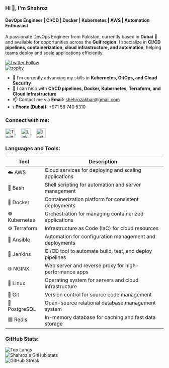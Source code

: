 ### Hi 👋, I'm Shahroz
#### DevOps Engineer | CI/CD | Docker | Kubernetes | AWS | Automation Enthusiast  

A passionate DevOps Engineer from Pakistan, currently based in **Dubai** 🌴 and available for opportunities across the **Gulf region**. I specialize in **CI/CD pipelines, containerization, cloud infrastructure, and automation**, helping teams deploy and scale applications efficiently.


[![Twitter Follow](https://img.shields.io/twitter/follow/shahroz_dhillon?logo=twitter&style=for-the-badge)](https://twitter.com/shahroz_dhillon)  
[![trophy](https://github-profile-trophy.vercel.app/?username=shahrozakbar)](https://github.com/ryo-ma/github-profile-trophy)

- 🌱 I’m currently advancing my skills in **Kubernetes, GitOps, and Cloud Security**  
- 💬 I can help with **CI/CD pipelines, Docker, Kubernetes, Terraform, and Cloud Infrastructure**  
- 📫 Contact me via **Email:** shehrozakbar@gmail.com  
- 📞 **Phone (Dubai):** +971 56 740 5310  


### Connect with me:
<a href="https://twitter.com/shahroz_dhillon" target="blank">
  <img align="center" src="https://raw.githubusercontent.com/rahuldkjain/github-profile-readme-generator/master/src/images/icons/Social/twitter.svg" alt="Twitter" height="30" width="30" />
</a>&nbsp;&nbsp;&nbsp;
<a href="https://linkedin.com/in/shahrozakbar" target="blank">
  <img align="center" src="https://raw.githubusercontent.com/rahuldkjain/github-profile-readme-generator/master/src/images/icons/Social/linked-in-alt.svg" alt="LinkedIn" height="30" width="30" />
</a>&nbsp;&nbsp;&nbsp;
<a href="https://instagram.com/shahroz_akbar_dhillon" target="blank">
  <img align="center" src="https://raw.githubusercontent.com/rahuldkjain/github-profile-readme-generator/master/src/images/icons/Social/instagram.svg" alt="Instagram" height="30" width="30" />
</a>


### Languages and Tools:

| Tool | Description |
|------|-------------|
| ☁️ AWS | Cloud services for deploying and scaling applications |
| 🐚 Bash | Shell scripting for automation and server management |
| 🐳 Docker | Containerization platform for consistent deployments |
| ☸️ Kubernetes | Orchestration for managing containerized applications |
| ⚙️ Terraform | Infrastructure as Code (IaC) for cloud resources |
| 🤖 Ansible | Automation for configuration management and deployments |
| 🔧 Jenkins | CI/CD tool to automate build, test, and deploy pipelines |
| 🌐 NGINX | Web server and reverse proxy for high-performance apps |
| 🐧 Linux | Operating system for servers and cloud infrastructure |
| 🔗 Git | Version control for source code management |
| 🐘 PostgreSQL | Open-source relational database management system |
| 🟥 Redis | In-memory database for caching and fast data storage |


### GitHub Stats:
![Top Langs](https://github-readme-stats.vercel.app/api/top-langs?username=shahrozakbar&show_icons=true&locale=en&layout=compact)  
![Shahroz's GitHub stats](https://github-readme-stats.vercel.app/api?username=shahrozakbar&show_icons=true&locale=en)  
![GitHub Streak](https://github-readme-streak-stats.herokuapp.com/?user=shahrozakbar)  
